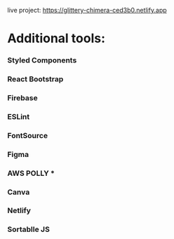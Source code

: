 live project: https://glittery-chimera-ced3b0.netlify.app


# Additional tools: 
### Styled Components
### React Bootstrap
### Firebase
### ESLint
### FontSource
### Figma
### AWS POLLY *
### Canva
### Netlify
### Sortablle JS
